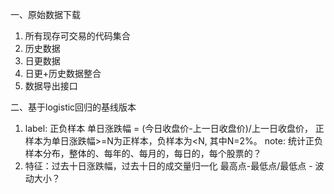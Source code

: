一、原始数据下载
1. 所有现存可交易的代码集合
2. 历史数据
3. 日更数据
4. 日更+历史数据整合
5. 数据导出接口

二、基于logistic回归的基线版本
1. label: 正负样本
单日涨跌幅 = (今日收盘价-上一日收盘价)/上一日收盘价，
正样本为单日涨跌幅>=N为正样本，负样本为<N, 其中N=2%。
note: 统计正负样本分布，整体的、每年的、每月的，每日的，每个股票的？
2. 特征：过去十日涨跌幅，过去十日的成交量归一化
最高点-最低点/最低点 - 波动大小？